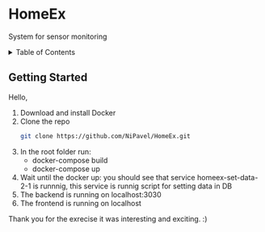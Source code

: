 # HomeEx
System for sensor monitoring



<!-- TABLE OF CONTENTS -->
<details>
  <summary>Table of Contents</summary>
  <ol>
    <li>
      <a href="#about-the-project">About The Project</a>
      <ul>
        <li><a href="#built-with">Built With</a></li>
      </ul>
    </li>
    <li>
      <a href="#getting-started">Getting Started</a>
      <ul>
        <li><a href="#prerequisites">Prerequisites</a></li>
        <li><a href="#installation">Installation</a></li>
      </ul>
    </li>
    <li><a href="#usage">Usage</a></li>
    <li><a href="#roadmap">Roadmap</a></li>
    <li><a href="#contributing">Contributing</a></li>
    <li><a href="#license">License</a></li>
    <li><a href="#contact">Contact</a></li>
    <li><a href="#acknowledgments">Acknowledgments</a></li>
  </ol>
</details>




<!-- GETTING STARTED -->
## Getting Started
Hello,

1. Download and install Docker
2. Clone the repo
   ```sh
   git clone https://github.com/NiPavel/HomeEx.git
   ```
3. In the root folder run:
   -  docker-compose build
   -  docker-compose up
4. Wait until the docker up: you should see that service homeex-set-data-2-1 is runnnig, this service is runnig script for setting data in DB
5. The backend is running on localhost:3030
6. The frontend is running on localhost

Thank you for the exrecise it was interesting and exciting. :)





